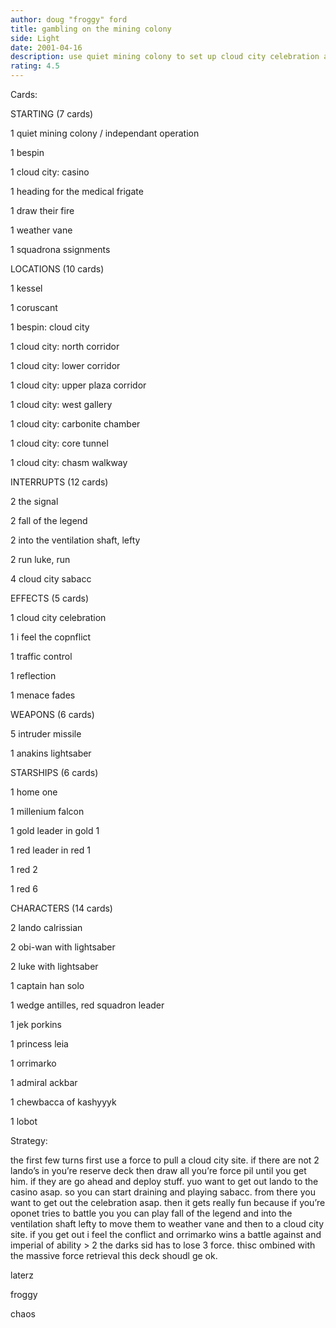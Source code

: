 ```yaml
---
author: doug "froggy" ford
title: gambling on the mining colony
side: Light
date: 2001-04-16
description: use quiet mining colony to set up cloud city celebration and play sabacc at the casino to retriev massive force
rating: 4.5
---
```

Cards: 

STARTING (7 cards)
1 quiet mining colony / independant operation
1 bespin
1 cloud city: casino
1 heading for the medical frigate
1 draw their fire
1 weather vane
1 squadrona ssignments

LOCATIONS (10 cards)
1 kessel
1 coruscant
1 bespin: cloud city
1 cloud city: north corridor
1 cloud city: lower corridor
1 cloud city: upper plaza corridor
1 cloud city: west gallery
1 cloud city: carbonite chamber
1 cloud city: core tunnel
1 cloud city: chasm walkway

INTERRUPTS (12 cards)
2 the signal
2 fall of the legend
2 into the ventilation shaft, lefty
2 run luke, run
4 cloud city sabacc

EFFECTS (5 cards)
1 cloud city celebration
1 i feel the copnflict
1 traffic control
1 reflection
1 menace fades

WEAPONS (6 cards)
5 intruder missile
1 anakins lightsaber

STARSHIPS (6 cards)
1 home one
1 millenium falcon
1 gold leader in gold 1
1 red leader in red 1
1 red 2
1 red 6

CHARACTERS (14 cards)
2 lando calrissian
2 obi-wan with lightsaber
2 luke with lightsaber
1 captain han solo
1 wedge antilles, red squadron leader
1 jek porkins
1 princess leia
1 orrimarko
1 admiral ackbar
1 chewbacca of kashyyyk
1 lobot 

Strategy: 

the first few turns first use a force to pull a cloud city site. if there are not 2 lando’s in you’re reserve deck then draw all you’re force pil until you get him. if they are go ahead and deploy stuff. yuo want to get out lando to the casino asap. so you can start draining and playing sabacc. from there you want to get out the celebration asap. then it gets really fun because if you’re oponet tries to battle you you can play fall of the legend and into the ventilation shaft lefty to move them to weather vane and then to a cloud city site. if you get out i feel the conflict and orrimarko wins a battle against and imperial of ability > 2 the darks sid has to lose 3 force. thisc ombined with the massive force retrieval this deck shoudl ge ok.

laterz
froggy
chaos 